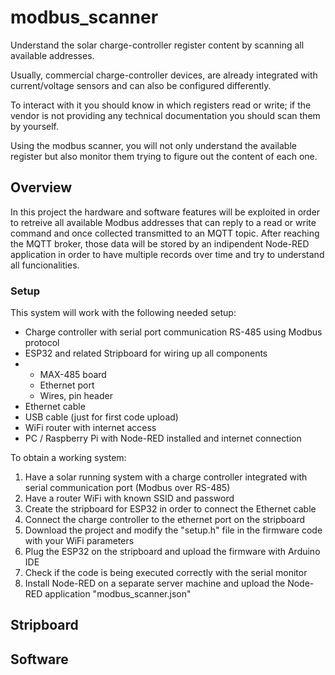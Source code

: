 # modbus_scanner
Understand the solar charge-controller register content by scanning all available addresses.


Usually, commercial charge-controller devices, are already integrated with current/voltage sensors and can also be configured differently.

To interact with it you should know in which registers read or write; if the vendor is not providing any technical documentation you should scan them by yourself.

Using the modbus scanner, you will not only understand the available register but also monitor them trying to figure out the content of each one.

## Overview
In this project the hardware and software features will be exploited in order to retreive all available Modbus addresses that can reply to a read or write command and once collected transmitted to an MQTT topic.
After reaching the MQTT broker, those data will be stored by an indipendent Node-RED application in order to have multiple records over time and try to understand all funcionalities.

### Setup
This system will work with the following needed setup:
- Charge controller with serial port communication RS-485 using Modbus protocol
- ESP32 and related Stripboard for wiring up all components
- - MAX-485 board
  - Ethernet port
  - Wires, pin header
- Ethernet cable
- USB cable (just for first code upload)
- WiFi router with internet access
- PC / Raspberry Pi with Node-RED installed and internet connection

To obtain a working system:
1) Have a solar running system with a charge controller integrated with serial communication port (Modbus over RS-485)
2) Have a router WiFi with known SSID and password
3) Create the stripboard for ESP32 in order to connect the Ethernet cable
4) Connect the charge controller to the ethernet port on the stripboard
5) Download the project and modify the "setup.h" file in the firmware code with your WiFi parameters
6) Plug the ESP32 on the stripboard and upload the firmware with Arduino IDE
7) Check if the code is being executed correctly with the serial monitor
8) Install Node-RED on a separate server machine and upload the Node-RED application "modbus_scanner.json" 

## Stripboard

## Software
